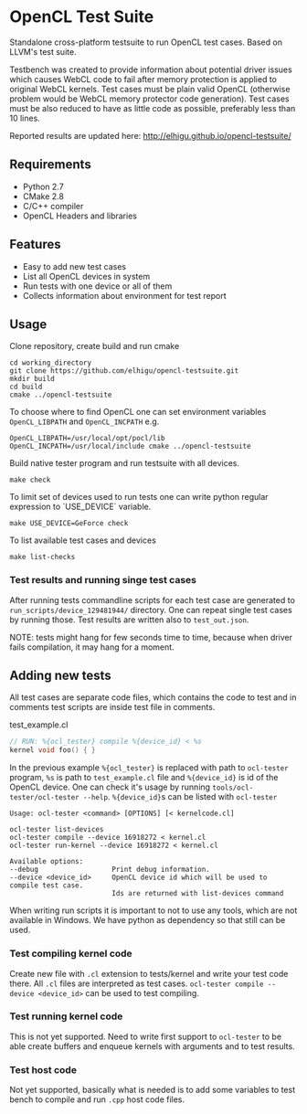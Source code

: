 # OpenCL Test Suite

Standalone cross-platform testsuite to run OpenCL test cases. Based on LLVM's test suite.

Testbench was created to provide information about potential driver issues which causes 
WebCL code to fail after memory protection is applied to original WebCL kernels. Test cases
must be plain valid OpenCL (otherwise problem would be WebCL memory protector code generation).
Test cases must be also reduced to have as little code as possible, preferably less than 10 lines.

Reported results are updated here: http://elhigu.github.io/opencl-testsuite/ 

## Requirements

* Python 2.7
* CMake 2.8
* C/C++ compiler
* OpenCL Headers and libraries

## Features

* Easy to add new test cases
* List all OpenCL devices in system
* Run tests with one device or all of them
* Collects information about environment for test report

## Usage

Clone repository, create build and run cmake

	cd working_directory
	git clone https://github.com/elhigu/opencl-testsuite.git
	mkdir build
	cd build
	cmake ../opencl-testsuite

To choose where to find OpenCL one can set environment variables `OpenCL_LIBPATH` and  `OpenCL_INCPATH` e.g. 

	OpenCL_LIBPATH=/usr/local/opt/pocl/lib OpenCL_INCPATH=/usr/local/include cmake ../opencl-testsuite
	
Build native tester program and run testsuite with all devices.

	make check

To limit set of devices used to run tests one can write python regular expression to ´USE_DEVICE´ variable.

	make USE_DEVICE=GeForce check

To list available test cases and devices

	make list-checks

### Test results and running singe test cases

After running tests commandline scripts for each test case are generated to `run_scripts/device_129481944/` directory. One can repeat single test cases by running those. Test results are written also to `test_out.json`.

NOTE: tests might hang for few seconds time to time, because when driver fails compilation, it may hang for a moment.

## Adding new tests

All test cases are separate code files, which contains the code to test and in comments test scripts are inside test file in comments.

test_example.cl
```C
// RUN: %{ocl_tester} compile %{device_id} < %s
kernel void foo() {	}
```
 
In the previous example `%{ocl_tester}` is replaced with path to `ocl-tester` program, `%s` is path to `test_example.cl` file and `%{device_id}` is id of the OpenCL device. One can check it's usage by running `tools/ocl-tester/ocl-tester --help`. `%{device_id}`s can be listed with `ocl-tester`

```
Usage: ocl-tester <command> [OPTIONS] [< kernelcode.cl]

ocl-tester list-devices
ocl-tester compile --device 16918272 < kernel.cl
ocl-tester run-kernel --device 16918272 < kernel.cl

Available options:
--debug                  Print debug information.
--device <device_id>     OpenCL device id which will be used to compile test case.
                         Ids are returned with list-devices command
```

When writing run scripts it is important to not to use any tools, which are not available in Windows. We have python as dependency so that still can be used.

### Test compiling kernel code

Create new file with `.cl` extension to tests/kernel and write your test code there. All `.cl` files are interpreted as test cases. `ocl-tester compile --device <device_id>` can be used to test compiling.

### Test running kernel code

This is not yet supported. Need to write first support to `ocl-tester` to be able create buffers and enqueue kernels with arguments and to test results. 

### Test host code

Not yet supported, basically what is needed is to add some variables to test bench to compile and run `.cpp` host code files.
